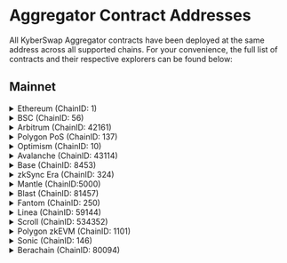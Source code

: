 # Aggregator Contract Addresses

All KyberSwap Aggregator contracts have been deployed at the same address across all supported chains. For your convenience, the full list of contracts and their respective explorers can be found below:

## Mainnet

<details>

<summary>Ethereum (ChainID: 1)</summary>

* **MetaAggregationRouterV2:** [`0x6131B5fae19EA4f9D964eAc0408E4408b66337b5`](https://etherscan.io/address/0x6131B5fae19EA4f9D964eAc0408E4408b66337b5)

</details>

<details>

<summary>BSC (ChainID: 56)</summary>

* **MetaAggregationRouterV2:** [`0x6131B5fae19EA4f9D964eAc0408E4408b66337b5`](https://bscscan.com/address/0x6131B5fae19EA4f9D964eAc0408E4408b66337b5)

</details>

<details>

<summary>Arbitrum (ChainID: 42161)</summary>

* **MetaAggregationRouterV2:** [`0x6131B5fae19EA4f9D964eAc0408E4408b66337b5`](https://arbiscan.io/address/0x6131B5fae19EA4f9D964eAc0408E4408b66337b5)

</details>

<details>

<summary>Polygon PoS (ChainID: 137)</summary>

* **MetaAggregationRouterV2:** [`0x6131B5fae19EA4f9D964eAc0408E4408b66337b5`](https://polygonscan.com/address/0x6131B5fae19EA4f9D964eAc0408E4408b66337b5)

</details>

<details>

<summary>Optimism (ChainID: 10)</summary>

* **MetaAggregationRouterV2:** [`0x6131B5fae19EA4f9D964eAc0408E4408b66337b5`](https://optimistic.etherscan.io/address/0x6131B5fae19EA4f9D964eAc0408E4408b66337b5)

</details>

<details>

<summary>Avalanche (ChainID: 43114)</summary>

* **MetaAggregationRouterV2:** [`0x6131B5fae19EA4f9D964eAc0408E4408b66337b5`](https://snowtrace.io/address/0x6131B5fae19EA4f9D964eAc0408E4408b66337b5)

</details>

<details>

<summary>Base (ChainID: 8453)</summary>

* **MetaAggregationRouterV2:** [`0x6131B5fae19EA4f9D964eAc0408E4408b66337b5`](https://basescan.org/address/0x6131B5fae19EA4f9D964eAc0408E4408b66337b5)

</details>

<details>

<summary>zkSync Era (ChainID: 324)</summary>

* **MetaAggregationRouterV2:** [`0x3F95eF3f2eAca871858dbE20A93c01daF6C2e923`](https://explorer.zksync.io/address/0x3F95eF3f2eAca871858dbE20A93c01daF6C2e923)

</details>

<details>

<summary>Mantle (ChainID:5000)</summary>

* **MetaAggregationRouterV2:** [`0x6131B5fae19EA4f9D964eAc0408E4408b66337b5`](https://explorer.mantle.xyz/address/0x6131B5fae19EA4f9D964eAc0408E4408b66337b5)

</details>

<details>

<summary>Blast (ChainID: 81457)</summary>

* **MetaAggregationRouterV2:**[`0x6131B5fae19EA4f9D964eAc0408E4408b66337b5`](https://blastscan.io/address/0x6131B5fae19EA4f9D964eAc0408E4408b66337b5)

</details>

<details>

<summary>Fantom (ChainID: 250)</summary>

* **MetaAggregationRouterV2:** [`0x6131B5fae19EA4f9D964eAc0408E4408b66337b5`](https://ftmscan.com/address/0x6131B5fae19EA4f9D964eAc0408E4408b66337b5)

</details>

<details>

<summary>Linea (ChainID: 59144)</summary>

* **MetaAggregationRouterV2:** [`0x6131B5fae19EA4f9D964eAc0408E4408b66337b5`](https://explorer.linea.build/address/0x6131B5fae19EA4f9D964eAc0408E4408b66337b5)

</details>

<details>

<summary>Scroll (ChainID: 534352)</summary>

* **MetaAggregationRouterV2:** [`0x6131B5fae19EA4f9D964eAc0408E4408b66337b5`](https://scrollscan.com/address/0x6131B5fae19EA4f9D964eAc0408E4408b66337b5)

</details>

<details>

<summary>Polygon zkEVM (ChainID: 1101)</summary>

* **MetaAggregationRouterV2:** [`0x6131B5fae19EA4f9D964eAc0408E4408b66337b5`](https://zkevm.polygonscan.com/address/0x6131B5fae19EA4f9D964eAc0408E4408b66337b5)

</details>

<details>

<summary>Sonic (ChainID: 146)</summary>

* **MetaAggregationRouterV2:** [`0x6131B5fae19EA4f9D964eAc0408E4408b66337b5`](https://explorer.linea.build/address/0x6131B5fae19EA4f9D964eAc0408E4408b66337b5)

</details>

<details>

<summary>Berachain (ChainID: 80094)</summary>

**MetaAggregationRouterV2:** [`0x6131B5fae19EA4f9D964eAc0408E4408b66337b5`](https://explorer.linea.build/address/0x6131B5fae19EA4f9D964eAc0408E4408b66337b5)

</details>
